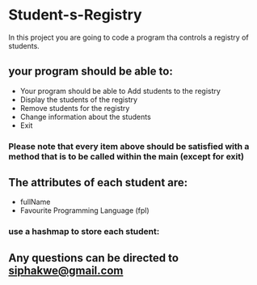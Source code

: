 # Student-s-Registry

In this project you are going to code a program tha controls a registry of students.

## your program should be able to:
- Your program should be able to Add students to the registry
- Display the students of the registry
- Remove students for the registry
- Change information about the students
- Exit

### Please note that every item above should be satisfied with a method that is to be called within the main (except for exit)

## The attributes of each student are:
- fullName
- Favourite Programming Language (fpl)

### use a hashmap to store each student:

## Any questions can be directed to siphakwe@gmail.com
